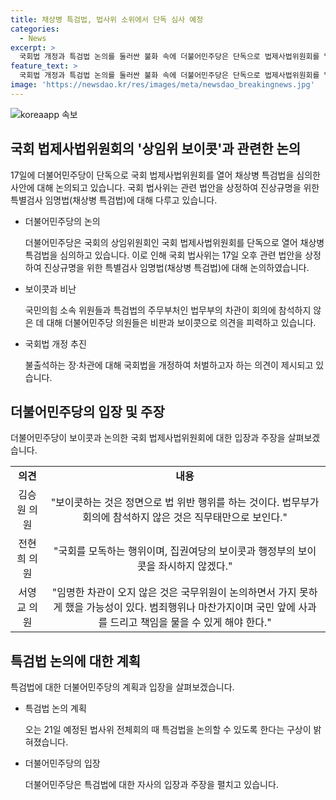 ```yaml
---
title: 채상병 특검법, 법사위 소위에서 단독 심사 예정
categories:
  - News
excerpt: >
  국회법 개정과 특검법 논의를 둘러싼 불화 속에 더불어민주당은 단독으로 법제사법위원회를 열어 채상병 특검법을 심사했다. 국민의힘 의원들의 보이콧으로 인해 국회 법사위 전체회의가 불참한 가운데, 국무부 차관과 국회법에 따른 처벌까지 언급되며 논의되었다. 국민의힘과 국무부의 불출석을 비판하며 논의를 계속할 것임을 밝혀, 특검법 논의가 예정된 21일 법사위 전체회의에서 다시 다루기로 했다.
feature_text: >
  국회법 개정과 특검법 논의를 둘러싼 불화 속에 더불어민주당은 단독으로 법제사법위원회를 열어 채상병 특검법을 심사했다. 국민의힘 의원들의 보이콧으로 인해 국회 법사위 전체회의가 불참한 가운데, 국무부 차관과 국회법에 따른 처벌까지 언급되며 논의되었다. 국민의힘과 국무부의 불출석을 비판하며 논의를 계속할 것임을 밝혀, 특검법 논의가 예정된 21일 법사위 전체회의에서 다시 다루기로 했다.
image: 'https://newsdao.kr/res/images/meta/newsdao_breakingnews.jpg'
---
```


<p><img src="https://newsdao.kr/res/images/meta/newsdao_breakingnews.jpg" alt="koreaapp 속보" /></p>

<h2 data-ke-size="size26">국회 법제사법위원회의 '상임위 보이콧'과 관련한 논의</h2>

<p data-ke-size="size16">17일에 더불어민주당이 단독으로 국회 법제사법위원회를 열어 채상병 특검법을 심의한 사안에 대해 논의되고 있습니다. 국회 법사위는 관련 법안을 상정하여 진상규명을 위한 특별검사 임명법(채상병 특검법)에 대해 다루고 있습니다.</p>

<ul>
    <li>더불어민주당의 논의</li>
    <p data-ke-size="size16">더불어민주당은 국회의 상임위원회인 국회 법제사법위원회를 단독으로 열어 채상병 특검법을 심의하고 있습니다. 이로 인해 국회 법사위는 17일 오후 관련 법안을 상정하여 진상규명을 위한 특별검사 임명법(채상병 특검법)에 대해 논의하였습니다.</p>
    <li>보이콧과 비난</li>
    <p data-ke-size="size16">국민의힘 소속 위원들과 특검법의 주무부처인 법무부의 차관이 회의에 참석하지 않은 데 대해 더불어민주당 의원들은 비판과 보이콧으로 의견을 피력하고 있습니다.</p>
    <li>국회법 개정 추진</li>
    <p data-ke-size="size16">불출석하는 장·차관에 대해 국회법을 개정하여 처벌하고자 하는 의견이 제시되고 있습니다.</p>
</ul>

<h2 data-ke-size="size26">더불어민주당의 입장 및 주장</h2>

<p data-ke-size="size16">더불어민주당이 보이콧과 논의한 국회 법제사법위원회에 대한 입장과 주장을 살펴보겠습니다.</p>

<table>
    <tr>
        <td style="text-align: center; height: 17px;"><b>의견</b></td>
        <td style="text-align: center; height: 17px;"><b>내용</b></td>
    </tr>
    <tr>
        <td style="text-align: center; height: 17px;">김승원 의원</td>
        <td style="text-align: center; height: 17px;">"보이콧하는 것은 정면으로 법 위반 행위를 하는 것이다. 법무부가 회의에 참석하지 않은 것은 직무태만으로 보인다."</td>
    </tr>
    <tr>
        <td style="text-align: center; height: 17px;">전현희 의원</td>
        <td style="text-align: center; height: 17px;">"국회를 모독하는 행위이며, 집권여당의 보이콧과 행정부의 보이콧을 좌시하지 않겠다."</td>
    </tr>
    <tr>
        <td style="text-align: center; height: 17px;">서영교 의원</td>
        <td style="text-align: center; height: 17px;">"임명한 차관이 오지 않은 것은 국무위원이 논의하면서 가지 못하게 했을 가능성이 있다. 범죄행위나 마찬가지이며 국민 앞에 사과를 드리고 책임을 물을 수 있게 해야 한다."</td>
    </tr>
</table>

<h2 data-ke-size="size26">특검법 논의에 대한 계획</h2>

<p data-ke-size="size16">특검법에 대한 더불어민주당의 계획과 입장을 살펴보겠습니다.</p>

<ul>
    <li>특검법 논의 계획</li>
    <p data-ke-size="size16">오는 21일 예정된 법사위 전체회의 때 특검법을 논의할 수 있도록 한다는 구상이 밝혀졌습니다.</p>
    <li>더불어민주당의 입장</li>
    <p data-ke-size="size16">더불어민주당은 특검법에 대한 자사의 입장과 주장을 펼치고 있습니다.</p>
</ul>

